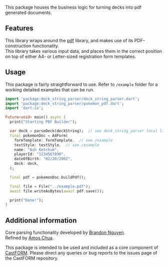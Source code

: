 This package houses the business logic for turning decks into pdf generated documents.

## Features

This library wraps around the [pdf](https://pub.dev/packages/pdf) library, and makes use of its PDF-construction
functionality.  
This library takes various input data, and places them in the correct position on top of either A4- or Letter-sized
registration form templates.

## Usage

This package is fairly straightforward to use. Refer to `/example` folder for a working detailed examples that can be
run.

```dart
import 'package:deck_string_parser/deck_string_parser.dart';
import 'package:deck_string_parser/pokemon_pdf.dart';
import 'dart:io';

Future<void> main() async {
  print("Starting PDF Builder");

  var deck = parseDeck(deckString);  // see deck_string_parser local library
  final pokemonDoc = A4Form(
    formTemplate: formTemplate,  // see /example
    textStyle: textStyle,  // see /example
    name: "Ash Ketchum",
    playerId: "1234567890",
    dateOfBirth: "02/20/2002",
    deck: deck,
  );

  final pdf = pokemonDoc.buildPdf();

  final file = File("../example.pdf");
  await file.writeAsBytes(await pdf.save());

  print("Done!");
}
```

## Additional information

Core parsing functionality developed by [Brandon Nguyen](https://github.com/Bratah123).  
Refined by [Amos Chua](https://github.com/KOOKIIEStudios).

This package is intended to be used and included as a core component
of [CastFORM](https://github.com/BAA-Studios/CastFORM). Please direct any queries or bug reports to the issues page of
the CastFORM repository.

